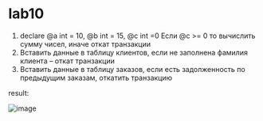 # lab10
1) declare @a int = 10, @b int = 15, @c  int =0
Если @c >= 0 то вычислить сумму чисел, иначе откат транзакции   
2) Вставить данные в таблицу клиентов, если не заполнена фамилия клиента – откат транзакции
3) Вставить данные в таблицу заказов, если есть задолженность по предыдущим заказам, откатить транзакцию 


result:





![image](https://user-images.githubusercontent.com/81170928/228852275-e6d5b238-e2ab-4f79-957a-6016ac59ce98.png)
